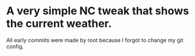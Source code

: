# A very simple NC tweak that shows the current weather.
All early commits were made by root because I forgot to change my git config.
